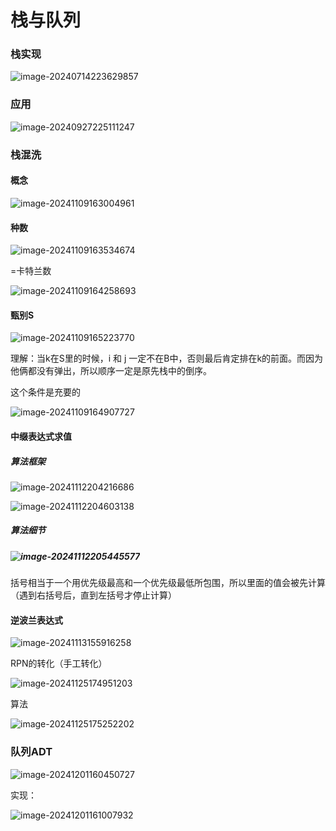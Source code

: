 # 栈与队列

### 栈实现

![image-20240714223629857](/home/username/.config/Typora/typora-user-images/image-20240714223629857.png)



### 应用

![image-20240927225111247](assets/image-20240927225111247.png)





### 栈混洗

#### 概念

![image-20241109163004961](assets/image-20241109163004961.png)



#### 种数

![image-20241109163534674](assets/image-20241109163534674.png)

=卡特兰数

![image-20241109164258693](assets/image-20241109164258693.png)

#### 甄别S

![image-20241109165223770](assets/image-20241109165223770.png)

理解：当k在S里的时候，i 和 j 一定不在B中，否则最后肯定排在k的前面。而因为他俩都没有弹出，所以顺序一定是原先栈中的倒序。

这个条件是充要的

![image-20241109164907727](assets/image-20241109164907727.png)



#### 中缀表达式求值

##### 算法框架

![image-20241112204216686](assets/image-20241112204216686.png)

![image-20241112204603138](assets/image-20241112204603138.png)



##### 算法细节

##### ![image-20241112205445577](assets/image-20241112205445577.png)

括号相当于一个用优先级最高和一个优先级最低所包围，所以里面的值会被先计算（遇到右括号后，直到左括号才停止计算）



#### 逆波兰表达式

![image-20241113155916258](assets/image-20241113155916258.png)

RPN的转化（手工转化）

![image-20241125174951203](assets/image-20241125174951203.png)



算法

![image-20241125175252202](assets/image-20241125175252202.png)



### 队列ADT

![image-20241201160450727](assets/image-20241201160450727.png)

实现：

![image-20241201161007932](assets/image-20241201161007932.png)

